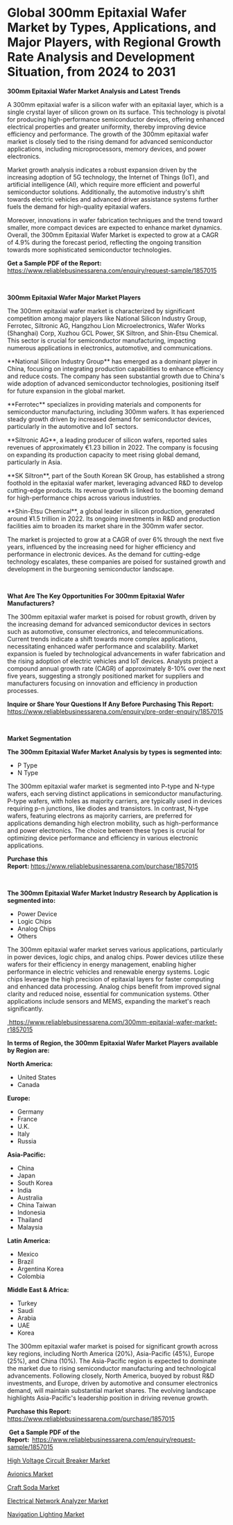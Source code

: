 <p><h1>Global 300mm Epitaxial Wafer Market by Types, Applications, and Major Players, with Regional Growth Rate Analysis and Development Situation, from 2024 to 2031</h1></p><p><strong>300mm Epitaxial Wafer Market Analysis and Latest Trends</strong></p>
<p><p>A 300mm epitaxial wafer is a silicon wafer with an epitaxial layer, which is a single crystal layer of silicon grown on its surface. This technology is pivotal for producing high-performance semiconductor devices, offering enhanced electrical properties and greater uniformity, thereby improving device efficiency and performance. The growth of the 300mm epitaxial wafer market is closely tied to the rising demand for advanced semiconductor applications, including microprocessors, memory devices, and power electronics.</p><p>Market growth analysis indicates a robust expansion driven by the increasing adoption of 5G technology, the Internet of Things (IoT), and artificial intelligence (AI), which require more efficient and powerful semiconductor solutions. Additionally, the automotive industry's shift towards electric vehicles and advanced driver assistance systems further fuels the demand for high-quality epitaxial wafers. </p><p>Moreover, innovations in wafer fabrication techniques and the trend toward smaller, more compact devices are expected to enhance market dynamics. Overall, the 300mm Epitaxial Wafer Market is expected to grow at a CAGR of 4.9% during the forecast period, reflecting the ongoing transition towards more sophisticated semiconductor technologies.</p></p>
<p><strong>Get a Sample PDF of the Report:&nbsp;</strong> <a href="https://www.reliablebusinessarena.com/enquiry/request-sample/1857015?utm_campaign=1726&utm_medium=2&utm_source=Github&utm_content=ia&utm_term=30102024&utm_id=300mm-epitaxial-wafer">https://www.reliablebusinessarena.com/enquiry/request-sample/1857015</a></p>
<p>&nbsp;</p>
<p><strong>300mm Epitaxial Wafer Major Market Players</strong></p>
<p><p>The 300mm epitaxial wafer market is characterized by significant competition among major players like National Silicon Industry Group, Ferrotec, Siltronic AG, Hangzhou Lion Microelectronics, Wafer Works (Shanghai) Corp, Xuzhou GCL Power, SK Siltron, and Shin-Etsu Chemical. This sector is crucial for semiconductor manufacturing, impacting numerous applications in electronics, automotive, and communications.</p><p>**National Silicon Industry Group** has emerged as a dominant player in China, focusing on integrating production capabilities to enhance efficiency and reduce costs. The company has seen substantial growth due to China's wide adoption of advanced semiconductor technologies, positioning itself for future expansion in the global market.</p><p>**Ferrotec** specializes in providing materials and components for semiconductor manufacturing, including 300mm wafers. It has experienced steady growth driven by increased demand for semiconductor devices, particularly in the automotive and IoT sectors.</p><p>**Siltronic AG**, a leading producer of silicon wafers, reported sales revenues of approximately €1.23 billion in 2022. The company is focusing on expanding its production capacity to meet rising global demand, particularly in Asia.</p><p>**SK Siltron**, part of the South Korean SK Group, has established a strong foothold in the epitaxial wafer market, leveraging advanced R&D to develop cutting-edge products. Its revenue growth is linked to the booming demand for high-performance chips across various industries.</p><p>**Shin-Etsu Chemical**, a global leader in silicon production, generated around ¥1.5 trillion in 2022. Its ongoing investments in R&D and production facilities aim to broaden its market share in the 300mm wafer sector.</p><p>The market is projected to grow at a CAGR of over 6% through the next five years, influenced by the increasing need for higher efficiency and performance in electronic devices. As the demand for cutting-edge technology escalates, these companies are poised for sustained growth and development in the burgeoning semiconductor landscape.</p></p>
<p>&nbsp;</p>
<p><strong>What Are The Key Opportunities For 300mm Epitaxial Wafer Manufacturers?</strong></p>
<p><p>The 300mm epitaxial wafer market is poised for robust growth, driven by the increasing demand for advanced semiconductor devices in sectors such as automotive, consumer electronics, and telecommunications. Current trends indicate a shift towards more complex applications, necessitating enhanced wafer performance and scalability. Market expansion is fueled by technological advancements in wafer fabrication and the rising adoption of electric vehicles and IoT devices. Analysts project a compound annual growth rate (CAGR) of approximately 8-10% over the next five years, suggesting a strongly positioned market for suppliers and manufacturers focusing on innovation and efficiency in production processes.</p></p>
<p><strong>Inquire or Share Your Questions If Any Before Purchasing This Report:</strong> <a href="https://www.reliablebusinessarena.com/enquiry/pre-order-enquiry/1857015?utm_campaign=1726&utm_medium=2&utm_source=Github&utm_content=ia&utm_term=30102024&utm_id=300mm-epitaxial-wafer">https://www.reliablebusinessarena.com/enquiry/pre-order-enquiry/1857015</a></p>
<p>&nbsp;</p>
<p><strong>Market Segmentation</strong></p>
<p><strong>The 300mm Epitaxial Wafer Market Analysis by types is segmented into:</strong></p>
<p><ul><li>P Type</li><li>N Type</li></ul></p>
<p><p>The 300mm epitaxial wafer market is segmented into P-type and N-type wafers, each serving distinct applications in semiconductor manufacturing. P-type wafers, with holes as majority carriers, are typically used in devices requiring p-n junctions, like diodes and transistors. In contrast, N-type wafers, featuring electrons as majority carriers, are preferred for applications demanding high electron mobility, such as high-performance and power electronics. The choice between these types is crucial for optimizing device performance and efficiency in various electronic applications.</p></p>
<p><strong>Purchase this Report:&nbsp;</strong><a href="https://www.reliablebusinessarena.com/purchase/1857015?utm_campaign=1726&utm_medium=2&utm_source=Github&utm_content=ia&utm_term=30102024&utm_id=300mm-epitaxial-wafer">https://www.reliablebusinessarena.com/purchase/1857015</a></p>
<p>&nbsp;</p>
<p><strong>The 300mm Epitaxial Wafer Market Industry Research by Application is segmented into:</strong></p>
<p><ul><li>Power Device</li><li>Logic Chips</li><li>Analog Chips</li><li>Others</li></ul></p>
<p><p>The 300mm epitaxial wafer market serves various applications, particularly in power devices, logic chips, and analog chips. Power devices utilize these wafers for their efficiency in energy management, enabling higher performance in electric vehicles and renewable energy systems. Logic chips leverage the high precision of epitaxial layers for faster computing and enhanced data processing. Analog chips benefit from improved signal clarity and reduced noise, essential for communication systems. Other applications include sensors and MEMS, expanding the market's reach significantly.</p></p>
<p><a href="https://www.reliablebusinessarena.com/300mm-epitaxial-wafer-market-r1857015?utm_campaign=1726&utm_medium=2&utm_source=Github&utm_content=ia&utm_term=30102024&utm_id=300mm-epitaxial-wafer">&nbsp;https://www.reliablebusinessarena.com/300mm-epitaxial-wafer-market-r1857015</a></p>
<p><strong>In terms of Region, the 300mm Epitaxial Wafer Market Players available by Region are:</strong></p>
<p>
    <p> <strong> North America: </strong>
        <ul>
            <li>United States</li>
            <li>Canada</li>
        </ul>
        </p> 
    <p> <strong> Europe: </strong>
        <ul>
            <li>Germany</li>
            <li>France</li>
            <li>U.K.</li>
            <li>Italy</li>
            <li>Russia</li>
        </ul>
        </p> 
    <p> <strong> Asia-Pacific: </strong>
        <ul>
            <li>China</li>
            <li>Japan</li>
            <li>South Korea</li>
            <li>India</li>
            <li>Australia</li>
            <li>China Taiwan</li>
            <li>Indonesia</li>
            <li>Thailand</li>
            <li>Malaysia</li>
        </ul>
        </p> 
    <p> <strong> Latin America: </strong>
        <ul>
            <li>Mexico</li>
            <li>Brazil</li>
            <li>Argentina Korea</li>
            <li>Colombia</li>
        </ul>
        </p> 
    <p> <strong> Middle East & Africa: </strong>
        <ul>
            <li>Turkey</li>
            <li>Saudi</li>
            <li>Arabia</li>
            <li>UAE</li>
            <li>Korea</li>
        </ul>
    </p>
    </p>
<p><p>The 300mm epitaxial wafer market is poised for significant growth across key regions, including North America (20%), Asia-Pacific (45%), Europe (25%), and China (10%). The Asia-Pacific region is expected to dominate the market due to rising semiconductor manufacturing and technological advancements. Following closely, North America, buoyed by robust R&D investments, and Europe, driven by automotive and consumer electronics demand, will maintain substantial market shares. The evolving landscape highlights Asia-Pacific's leadership position in driving revenue growth.</p></p>
<p><strong>Purchase this Report: </strong><a href="https://www.reliablebusinessarena.com/purchase/1857015?utm_campaign=1726&utm_medium=2&utm_source=Github&utm_content=ia&utm_term=30102024&utm_id=300mm-epitaxial-wafer">https://www.reliablebusinessarena.com/purchase/1857015</a></p>
<p>&nbsp;<strong>Get a Sample PDF of the Report:&nbsp;&nbsp;</strong><a href="https://www.reliablebusinessarena.com/enquiry/request-sample/1857015?utm_campaign=1726&utm_medium=2&utm_source=Github&utm_content=ia&utm_term=30102024&utm_id=300mm-epitaxial-wafer">https://www.reliablebusinessarena.com/enquiry/request-sample/1857015</a></p>
<p><strong></strong></p>
<p><p><a href="https://www.linkedin.com/pulse/high-voltage-circuit-breaker-market-forecasts-trends-impact-pxsbf?utm_campaign=1726&utm_medium=2&utm_source=Github&utm_content=ia&utm_term=30102024&utm_id=300mm-epitaxial-wafer">High Voltage Circuit Breaker Market</a></p><p><a href="https://www.linkedin.com/pulse/avionics-sector-surge-69-growth-roadmap-2031-purposeful-insights-ovyfe?utm_campaign=1726&utm_medium=2&utm_source=Github&utm_content=ia&utm_term=30102024&utm_id=300mm-epitaxial-wafer">Avionics Market</a></p><p><a href="https://www.linkedin.com/pulse/comprehensive-craft-soda-market-report-regional-analysis-zv8ke?utm_campaign=1726&utm_medium=2&utm_source=Github&utm_content=ia&utm_term=30102024&utm_id=300mm-epitaxial-wafer">Craft Soda Market</a></p><p><a href="https://www.linkedin.com/pulse/electrical-network-analyzer-market-transformation-3flje?utm_campaign=1726&utm_medium=2&utm_source=Github&utm_content=ia&utm_term=30102024&utm_id=300mm-epitaxial-wafer">Electrical Network Analyzer Market</a></p><p><a href="https://www.linkedin.com/pulse/navigation-lighting-market-industry-landscape-growth-trajectories-95hqe?utm_campaign=1726&utm_medium=2&utm_source=Github&utm_content=ia&utm_term=30102024&utm_id=300mm-epitaxial-wafer">Navigation Lighting Market</a></p></p>